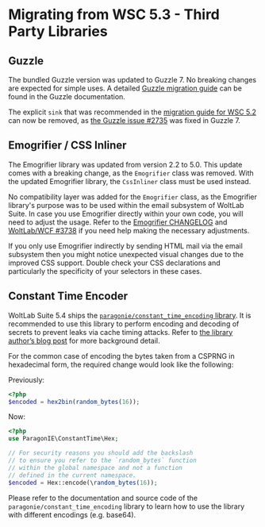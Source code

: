 # Migrating from WSC 5.3 - Third Party Libraries

## Guzzle

The bundled Guzzle version was updated to Guzzle 7.
No breaking changes are expected for simple uses.
A detailed [Guzzle migration guide](https://github.com/guzzle/guzzle/blob/master/UPGRADING.md#60-to-70) can be found in the Guzzle documentation.

The explicit `sink` that was recommended in the [migration guide for WSC 5.2](migration_wsc-52_libraries.html#guzzle) can now be removed, as [the Guzzle issue #2735](https://github.com/guzzle/guzzle/issues/2735) was fixed in Guzzle 7.

## Emogrifier / CSS Inliner

The Emogrifier library was updated from version 2.2 to 5.0.
This update comes with a breaking change, as the `Emogrifier` class was removed.
With the updated Emogrifier library, the `CssInliner` class must be used instead.

No compatibility layer was added for the `Emogrifier` class, as the Emogrifier library's purpose was to be used within the email subsystem of WoltLab Suite.
In case you use Emogrifier directly within your own code, you will need to adjust the usage.
Refer to the [Emogrifier CHANGELOG](https://github.com/MyIntervals/emogrifier/blob/v5.0.0/CHANGELOG.md) and [WoltLab/WCF #3738](https://github.com/WoltLab/WCF/pull/3738) if you need help making the necessary adjustments.

If you only use Emogrifier indirectly by sending HTML mail via the email subsystem then you might notice unexpected visual changes due to the improved CSS support.
Double check your CSS declarations and particularly the specificity of your selectors in these cases.

## Constant Time Encoder

WoltLab Suite 5.4 ships the [`paragonie/constant_time_encoding` library](https://github.com/paragonie/constant_time_encoding).
It is recommended to use this library to perform encoding and decoding of secrets to prevent leaks via cache timing attacks.
Refer to [the library author’s blog post](https://paragonie.com/blog/2016/06/constant-time-encoding-boring-cryptography-rfc-4648-and-you) for more background detail.

For the common case of encoding the bytes taken from a CSPRNG in hexadecimal form, the required change would look like the following:

Previously:

```php
<?php
$encoded = hex2bin(random_bytes(16));
```

Now:

```php
<?php
use ParagonIE\ConstantTime\Hex;

// For security reasons you should add the backslash
// to ensure you refer to the `random_bytes` function
// within the global namespace and not a function
// defined in the current namespace.
$encoded = Hex::encode(\random_bytes(16));
```

Please refer to the documentation and source code of the `paragonie/constant_time_encoding` library to learn how to use the library with different encodings (e.g. base64).
